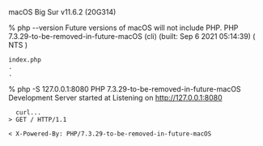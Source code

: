 ##

macOS Big Sur 
v11.6.2 (20G314)

% php --version
Future versions of macOS will not include PHP.
PHP 7.3.29-to-be-removed-in-future-macOS (cli) (built: Sep  6 2021 05:14:39) ( NTS )

```
index.php
.
.
```

% php -S 127.0.0.1:8080
PHP 7.3.29-to-be-removed-in-future-macOS Development Server started at <date time>
Listening on http://127.0.0.1:8080

```
  curl...
> GET / HTTP/1.1

< X-Powered-By: PHP/7.3.29-to-be-removed-in-future-macOS
```

